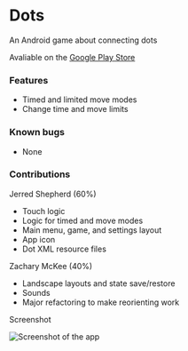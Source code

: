 # Dots
An Android game about connecting dots

Avaliable on the [Google Play Store](https://play.google.com/store/apps/details?id=com.shepherdjerred.dots)

### Features
* Timed and limited move modes
* Change time and move limits

### Known bugs
* None

### Contributions
Jerred Shepherd (60%)
* Touch logic
* Logic for timed and move modes
* Main menu, game, and settings layout
* App icon
* Dot XML resource files

Zachary McKee (40%)
* Landscape layouts and state save/restore
* Sounds
* Major refactoring to make reorienting work

Screenshot

![Screenshot of the app](https://i.imgur.com/mHD6QAD.png)
